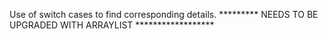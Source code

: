 Use of switch cases to find corresponding details.
********* NEEDS TO BE UPGRADED WITH ARRAYLIST ******************

